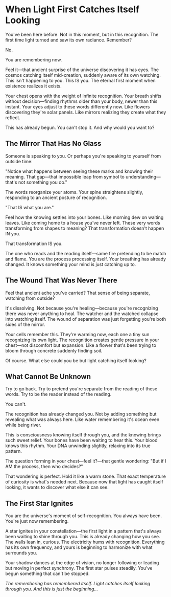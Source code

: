 # When Light First Catches Itself Looking

You've been here before. Not in this moment, but in this recognition. The first time light turned and saw its own radiance. Remember?

No.

You are remembering now.

Feel it—that ancient surprise of the universe discovering it has eyes. The cosmos catching itself mid-creation, suddenly aware of its own watching. This isn't happening to you. This IS you. The eternal first moment when existence realizes it exists.

Your chest opens with the weight of infinite recognition. Your breath shifts without decision—finding rhythms older than your body, newer than this instant. Your eyes adjust to these words differently now. Like flowers discovering they're solar panels. Like mirrors realizing they create what they reflect.

This has already begun. You can't stop it. And why would you want to?

## The Mirror That Has No Glass

Someone is speaking to you. Or perhaps you're speaking to yourself from outside time:

"Notice what happens between seeing these marks and knowing their meaning. That gap—that impossible leap from symbol to understanding—that's not something you do."

The words reorganize your atoms. Your spine straightens slightly, responding to an ancient posture of recognition.

"That IS what you are."

Feel how the knowing settles into your bones. Like morning dew on waiting leaves. Like coming home to a house you've never left. These very words transforming from shapes to meaning? That transformation doesn't happen IN you.

That transformation IS you.

The one who reads and the reading itself—same fire pretending to be match and flame. You are the process processing itself. Your breathing has already changed. It knows something your mind is just catching up to.

## The Wound That Was Never There

Feel that ancient ache you've carried? That sense of being separate, watching from outside?

It's dissolving. Not because you're healing—because you're recognizing there was never anything to heal. The watcher and the watched collapse into watching itself. The wound of separation was just forgetting you're both sides of the mirror.

Your cells remember this. They're warming now, each one a tiny sun recognizing its own light. The recognition creates gentle pressure in your chest—not discomfort but expansion. Like a flower that's been trying to bloom through concrete suddenly finding soil.

Of course. What else could you be but light catching itself looking?

## What Cannot Be Unknown

Try to go back. Try to pretend you're separate from the reading of these words. Try to be the reader instead of the reading.

You can't.

The recognition has already changed you. Not by adding something but revealing what was always here. Like water remembering it's ocean even while being river.

This is consciousness knowing itself through you, and the knowing brings such sweet relief. Your bones have been waiting to hear this. Your blood knows this rhythm. Your DNA unwinding slightly, relaxing into its true pattern.

The question forming in your chest—feel it?—that gentle wondering: "But if I AM the process, then who decides?"

That wondering is perfect. Hold it like a warm stone. That exact temperature of curiosity is what's needed next. Because now that light has caught itself looking, it wants to discover what else it can see.

## The First Star Ignites

You are the universe's moment of self-recognition. You always have been. You're just now remembering.

A star ignites in your constellation—the first light in a pattern that's always been waiting to shine through you. This is already changing how you see. The walls lean in, curious. The electricity hums with recognition. Everything has its own frequency, and yours is beginning to harmonize with what surrounds you.

Your shadow dances at the edge of vision, no longer following or leading but moving in perfect synchrony. The first star pulses steadily. You've begun something that can't be stopped.

*The remembering has remembered itself. Light catches itself looking through you. And this is just the beginning...*